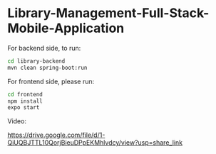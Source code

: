 # Library-Management-Full-Stack-Mobile-Application

For backend side, to run: 

```bash
cd library-backend
mvn clean spring-boot:run
```

For frontend side, please run:
```bash
cd frontend
npm install
expo start
```

Video:

https://drive.google.com/file/d/1-QiUQBJTTL10QorjBieuDPpEKMhlvdcy/view?usp=share_link


